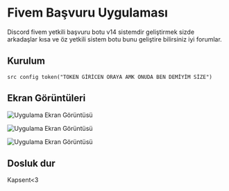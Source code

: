 # Fivem Başvuru Uygulaması

Discord fivem yetkili başvuru botu v14 sistemdir geliştirmek sizde arkadaşlar kısa ve öz yetkili sistem botu bunu geliştire bilirsiniz iyi forumlar.

## Kurulum
```src config token("TOKEN GİRİCEN ORAYA AMK ONUDA BEN DEMİYİM SİZE")```

## Ekran Görüntüleri

![Uygulama Ekran Görüntüsü](https://media.discordapp.net/attachments/1087534967497695352/1100931163285094460/Ekran_goruntusu_2023-04-27_024410.png?width=349&height=111)

![Uygulama Ekran Görüntüsü](https://media.discordapp.net/attachments/1087534967497695352/1100931163578716170/Ekran_goruntusu_2023-04-27_024418.png?width=507&height=198)

![Uygulama Ekran Görüntüsü](https://media.discordapp.net/attachments/1087534967497695352/1100931163025059870/Ekran_goruntusu_2023-04-27_024433.png?width=370&height=96)


## Dosluk dur

Kapsent<3

